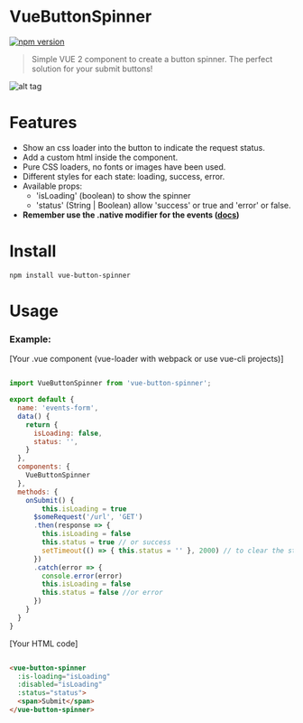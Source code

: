 # VueButtonSpinner
[![npm version](https://badge.fury.io/js/vue-button-spinner.svg)](https://badge.fury.io/js/vue-button-spinner)

> Simple VUE 2 component to create a button spinner. The perfect solution for your submit buttons!

![alt tag](https://ibin.co/31v55OGl4kwc.gif)

# Features

- Show an css loader into the button to indicate the request status.
- Add a custom html inside the component.
- Pure CSS loaders, no fonts or images have been used.
- Different styles for each state: loading, success, error.
- Available props:
    * 'isLoading' (boolean) to show the spinner
    * 'status' (String | Boolean) allow 'success' or true and 'error' or false.
- **Remember use the .native modifier for the events ([docs](https://vuejs.org/v2/guide/migration.html#Listening-for-Native-Events-on-Components-with-v-on-changed))**

# Install

```npm install vue-button-spinner```

# Usage

### Example:

[Your .vue component (vue-loader with webpack or use vue-cli projects)]
```js

import VueButtonSpinner from 'vue-button-spinner';

export default {
  name: 'events-form',
  data() {
    return {
      isLoading: false,
      status: '',
    }
  },
  components: {	
    VueButtonSpinner
  },
  methods: {
    onSubmit() {
        this.isLoading = true
      $someRequest('/url', 'GET')
      .then(response => {
        this.isLoading = false
        this.status = true // or success
        setTimeout(() => { this.status = '' }, 2000) // to clear the status :)
      })
      .catch(error => {
        console.error(error)
        this.isLoading = false
        this.status = false //or error
      })
    }
  }
}

```

[Your HTML code]
```html

<vue-button-spinner
  :is-loading="isLoading" 
  :disabled="isLoading"
  :status="status">
  <span>Submit</span>
</vue-button-spinner>

```
